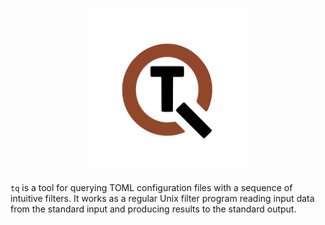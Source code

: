 <h1 align="center">
  <div >
    <img
      src="https://raw.githubusercontent.com/mdm-code/mdm-code.github.io/main/tq_logo.png"
      alt="logo"
      style="object-fit: contain"
      width="50%"
      style="background-color: rgb(254,250,241)"
    />
  </div>
</h1>

`tq` is a tool for querying TOML configuration files with a sequence of
intuitive filters. It works as a regular Unix filter program reading input data
from the standard input and producing results to the standard output.
